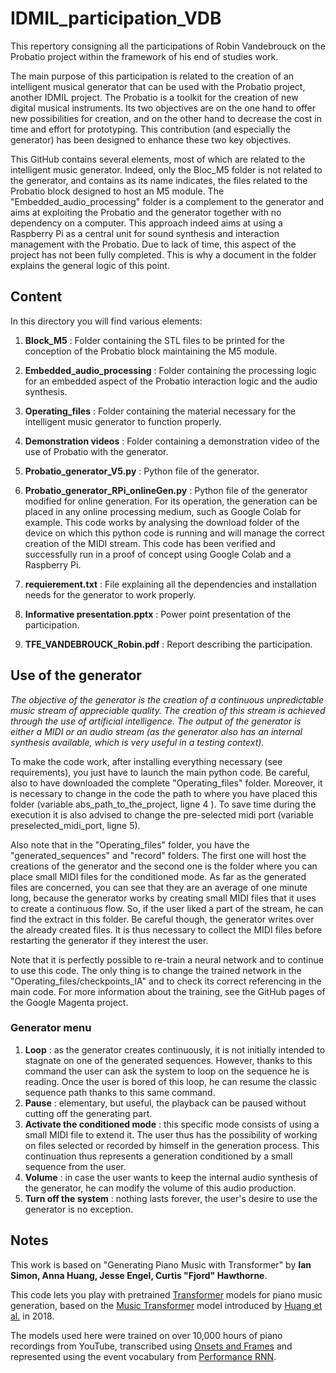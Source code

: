 # IDMIL_participation_VDB
This repertory consigning all the participations of Robin Vandebrouck on the Probatio project within the framework of his end of studies work.

The main purpose of this participation is related to the creation of an intelligent musical generator that can be used with the Probatio project, another IDMIL project.
The Probatio is a toolkit for the creation of new digital musical instruments. Its two objectives are on the one hand to offer new possibilities for creation, and on the other hand to decrease the cost in time and effort for prototyping. This contribution (and especially the generator) has been designed to enhance these two key objectives.


This GitHub contains several elements, most of which are related to the intelligent music generator. Indeed, only the Bloc_M5 folder is not related to the generator, and contains as its name indicates, the files related to the Probatio block designed to host an M5 module. 
The "Embedded_audio_processing" folder is a complement to the generator and aims at exploiting the Probatio and the generator together with no dependency on a computer. This approach indeed aims at using a Raspberry Pi as a central unit for sound synthesis and interaction management with the Probatio. Due to lack of time, this aspect of the project has not been fully completed. This is why a document in the folder explains the general logic of this point.


## Content

In this directory you will find various elements:

1. __Block_M5__ : Folder containing the STL files to be printed for the conception of the Probatio block maintaining the M5 module.

2. __Embedded_audio_processing__ : Folder containing the processing logic for an embedded aspect of the Probatio interaction logic and the audio synthesis.

3. __Operating_files__ : Folder containing the material necessary for the intelligent music generator to function properly.

4. __Demonstration videos__ : Folder containing a demonstration video of the use of Probatio with the generator.

5. __Probatio_generator_V5.py__ : Python file of the generator.

6. __Probatio_generator_RPi_onlineGen.py__ : Python file of the generator modified for online generation. For its operation, the generation can be placed in any online processing medium, such as Google Colab for example. This code works by analysing the download folder of the device on which this python code is running and will manage the correct creation of the MIDI stream. This code has been verified and successfully run in a proof of concept using Google Colab and a Raspberry Pi.

7. __requierement.txt__ : File explaining all the dependencies and installation needs for the generator to work properly.

8. __Informative presentation.pptx__ : Power point presentation of the participation.

9. __TFE_VANDEBROUCK_Robin.pdf__ : Report describing the participation.


## Use of the generator

*The objective of the generator is the creation of a continuous unpredictable music stream of appreciable quality. The creation of this stream is achieved through the use of artificial intelligence. The output of the generator is either a MIDI or an audio stream (as the generator also has an internal synthesis available, which is very useful in a testing context).*


To make the code work, after installing everything necessary (see requirements), you just have to launch the main python code. Be careful, also to have downloaded the complete "Operating_files" folder. Moreover, it is necessary to change in the code the path to where you have placed this folder (variable abs_path_to_the_project, ligne 4 ). To save time during the execution it is also advised to change the pre-selected midi port (variable preselected_midi_port, ligne 5).


Also note that in the "Operating_files" folder, you have the "generated_sequences" and "record" folders. The first one will host the creations of the generator and the second one is the folder where you can place small MIDI files for the conditioned mode. As far as the generated files are concerned, you can see that they are an average of one minute long, because the generator works by creating small MIDI files that it uses to create a continuous flow. So, if the user liked a part of the stream, he can find the extract in this folder. Be careful though, the generator writes over the already created files. It is thus necessary to collect the MIDI files before restarting the generator if they interest the user.


Note that it is perfectly possible to re-train a neural network and to continue to use this code. The only thing is to change the trained network in the "Operating_files/checkpoints_IA" and to check its correct referencing in the main code. For more information about the training, see the GitHub pages of the Google Magenta project.


### Generator menu

1. __Loop__ : as the generator creates continuously, it is not initially intended to stagnate on one of the generated sequences. However, thanks to this command the user can ask the system to loop on the sequence he is reading. Once the user is bored of this loop, he can resume the classic sequence path thanks to this same command.
2. __Pause__ : elementary, but useful, the playback can be paused without cutting off the generating part.
3. __Activate the conditioned mode__ : this specific mode consists of using a small MIDI file to extend it. The user thus has the possibility of working on files selected or recorded by himself in the generation process. This continuation thus represents a generation conditioned by a small sequence from the user.
4. __Volume__ : in case the user wants to keep the internal audio synthesis of the generator, he can modify the volume of this audio production.
5. __Turn off the system__ : nothing lasts forever, the user's desire to use the generator is no exception.


## Notes

This work is based on "Generating Piano Music with Transformer" by __Ian Simon, Anna Huang, Jesse Engel, Curtis "Fjord" Hawthorne__.

This code lets you play with pretrained [Transformer](https://arxiv.org/abs/1706.03762) models for piano music generation, based on the [Music Transformer](http://g.co/magenta/music-transformer) model introduced by [Huang et al.](https://arxiv.org/abs/1809.04281) in 2018.

The models used here were trained on over 10,000 hours of piano recordings from YouTube, transcribed using [Onsets and Frames](http://g.co/magenta/onsets-frames) and represented using the event vocabulary from [Performance RNN](http://g.co/magenta/performance-rnn).
